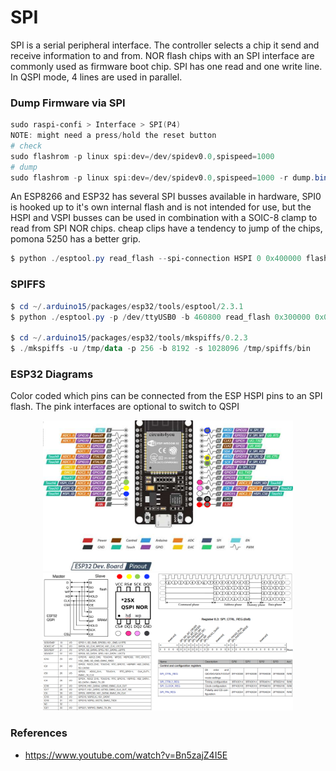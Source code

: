 # SPI

SPI is a serial peripheral interface. The controller selects a chip it send and receive information to and from. NOR flash chips with an SPI interface are commonly used as firmware boot chip. SPI has one read and one write line. In QSPI mode, 4 lines are used in parallel.

### Dump Firmware via SPI

```powershell
sudo raspi-confi > Interface > SPI(P4)
NOTE: might need a press/hold the reset button
# check
sudo flashrom -p linux spi:dev=/dev/spidev0.0,spispeed=1000
# dump
sudo flashrom -p linux spi:dev=/dev/spidev0.0,spispeed=1000 -r dump.bin
```

An ESP8266 and ESP32 has several SPI busses available in hardware, SPI0 is hooked up to it's own internal flash and is not intended for use, but the HSPI and VSPI busses can be used in combination with a SOIC-8 clamp to read from SPI NOR chips. cheap clips have a tendency to jump of the chips, pomona 5250 has a better grip.

```powershell
$ python ./esptool.py read_flash --spi-connection HSPI 0 0x400000 flash_dump.bin
```

### SPIFFS

```powershell
$ cd ~/.arduino15/packages/esp32/tools/esptool/2.3.1
$ python ./esptool.py -p /dev/ttyUSB0 -b 460800 read_flash 0x300000 0x0fb000 /tmp/spiffs.bin

$ cd ~/.arduino15/packages/esp32/tools/mkspiffs/0.2.3
$ ./mkspiffs -u /tmp/data -p 256 -b 8192 -s 1028096 /tmp/spiffs/bin
```

### ESP32 Diagrams

Color coded which pins can be connected from the ESP HSPI pins to an SPI flash. The pink interfaces are optional to switch to QSPI

<p align="center">
  <img src="../assets/Esp32.png" style="max-width: 400px;"><br />
  <img src="../assets/Qspi.png" style="max-width: 400px;">
</p>

### References

* https://www.youtube.com/watch?v=Bn5zajZ4I5E
